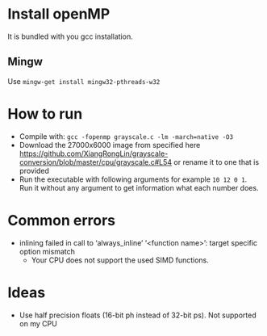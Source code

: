 # Install openMP
It is bundled with you gcc installation.
## Mingw
Use `mingw-get install mingw32-pthreads-w32`

# How to run
- Compile with: `gcc -fopenmp grayscale.c -lm -march=native -O3`
- Download the 27000x6000 image from specified here https://github.com/XiangRongLin/grayscale-conversion/blob/master/cpu/grayscale.c#L54 or rename it to one that is provided
- Run the executable with following arguments for example `10 12 0 1`. Run it without any argument to get information what each number does.

# Common errors
- inlining failed in call to ‘always_inline’ ‘\<function name\>’: target specific option mismatch
    - Your CPU does not support the used SIMD functions.

# Ideas
- Use half precision floats (16-bit ph instead of 32-bit ps). Not supported on my CPU